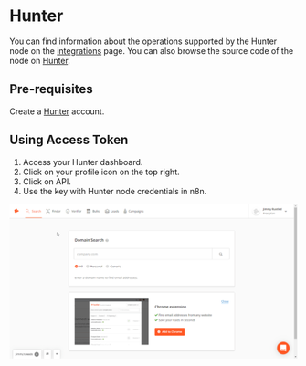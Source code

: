 # Hunter

You can find information about the operations supported by the Hunter node on the [integrations](https://n8n.io/integrations/n8n-nodes-base.hunter) page. You can also browse the source code of the node on [Hunter](https://github.com/n8n-io/n8n/tree/master/packages/nodes-base/nodes/Hunter).

## Pre-requisites

Create a [Hunter](https://www.hunter.io/) account.

## Using Access Token

1. Access your Hunter dashboard.
2. Click on your profile icon on the top right.
3. Click on API.
4. Use the key with Hunter node credentials in n8n.

![Getting Hunter credentials](./using-access-token.gif)
